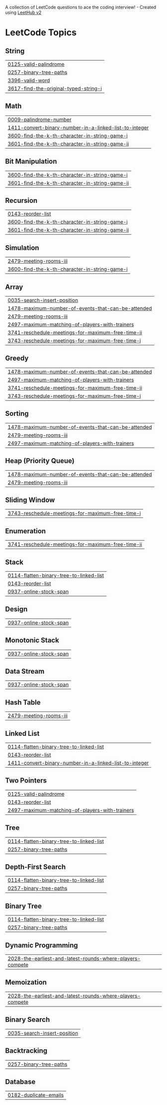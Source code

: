 A collection of LeetCode questions to ace the coding interview! - Created using [LeetHub v2](https://github.com/arunbhardwaj/LeetHub-2.0)
<!---LeetCode Topics Start-->
# LeetCode Topics
## String
|  |
| ------- |
| [0125-valid-palindrome](https://github.com/mahendra-chaudhary/leetcode-question/tree/master/0125-valid-palindrome) |
| [0257-binary-tree-paths](https://github.com/mahendra-chaudhary/leetcode-question/tree/master/0257-binary-tree-paths) |
| [3396-valid-word](https://github.com/mahendra-chaudhary/leetcode-question/tree/master/3396-valid-word) |
| [3617-find-the-original-typed-string-i](https://github.com/mahendra-chaudhary/leetcode-question/tree/master/3617-find-the-original-typed-string-i) |
## Math
|  |
| ------- |
| [0009-palindrome-number](https://github.com/mahendra-chaudhary/leetcode-question/tree/master/0009-palindrome-number) |
| [1411-convert-binary-number-in-a-linked-list-to-integer](https://github.com/mahendra-chaudhary/leetcode-question/tree/master/1411-convert-binary-number-in-a-linked-list-to-integer) |
| [3600-find-the-k-th-character-in-string-game-i](https://github.com/mahendra-chaudhary/leetcode-question/tree/master/3600-find-the-k-th-character-in-string-game-i) |
| [3601-find-the-k-th-character-in-string-game-ii](https://github.com/mahendra-chaudhary/leetcode-question/tree/master/3601-find-the-k-th-character-in-string-game-ii) |
## Bit Manipulation
|  |
| ------- |
| [3600-find-the-k-th-character-in-string-game-i](https://github.com/mahendra-chaudhary/leetcode-question/tree/master/3600-find-the-k-th-character-in-string-game-i) |
| [3601-find-the-k-th-character-in-string-game-ii](https://github.com/mahendra-chaudhary/leetcode-question/tree/master/3601-find-the-k-th-character-in-string-game-ii) |
## Recursion
|  |
| ------- |
| [0143-reorder-list](https://github.com/mahendra-chaudhary/leetcode-question/tree/master/0143-reorder-list) |
| [3600-find-the-k-th-character-in-string-game-i](https://github.com/mahendra-chaudhary/leetcode-question/tree/master/3600-find-the-k-th-character-in-string-game-i) |
| [3601-find-the-k-th-character-in-string-game-ii](https://github.com/mahendra-chaudhary/leetcode-question/tree/master/3601-find-the-k-th-character-in-string-game-ii) |
## Simulation
|  |
| ------- |
| [2479-meeting-rooms-iii](https://github.com/mahendra-chaudhary/leetcode-question/tree/master/2479-meeting-rooms-iii) |
| [3600-find-the-k-th-character-in-string-game-i](https://github.com/mahendra-chaudhary/leetcode-question/tree/master/3600-find-the-k-th-character-in-string-game-i) |
## Array
|  |
| ------- |
| [0035-search-insert-position](https://github.com/mahendra-chaudhary/leetcode-question/tree/master/0035-search-insert-position) |
| [1478-maximum-number-of-events-that-can-be-attended](https://github.com/mahendra-chaudhary/leetcode-question/tree/master/1478-maximum-number-of-events-that-can-be-attended) |
| [2479-meeting-rooms-iii](https://github.com/mahendra-chaudhary/leetcode-question/tree/master/2479-meeting-rooms-iii) |
| [2497-maximum-matching-of-players-with-trainers](https://github.com/mahendra-chaudhary/leetcode-question/tree/master/2497-maximum-matching-of-players-with-trainers) |
| [3741-reschedule-meetings-for-maximum-free-time-ii](https://github.com/mahendra-chaudhary/leetcode-question/tree/master/3741-reschedule-meetings-for-maximum-free-time-ii) |
| [3743-reschedule-meetings-for-maximum-free-time-i](https://github.com/mahendra-chaudhary/leetcode-question/tree/master/3743-reschedule-meetings-for-maximum-free-time-i) |
## Greedy
|  |
| ------- |
| [1478-maximum-number-of-events-that-can-be-attended](https://github.com/mahendra-chaudhary/leetcode-question/tree/master/1478-maximum-number-of-events-that-can-be-attended) |
| [2497-maximum-matching-of-players-with-trainers](https://github.com/mahendra-chaudhary/leetcode-question/tree/master/2497-maximum-matching-of-players-with-trainers) |
| [3741-reschedule-meetings-for-maximum-free-time-ii](https://github.com/mahendra-chaudhary/leetcode-question/tree/master/3741-reschedule-meetings-for-maximum-free-time-ii) |
| [3743-reschedule-meetings-for-maximum-free-time-i](https://github.com/mahendra-chaudhary/leetcode-question/tree/master/3743-reschedule-meetings-for-maximum-free-time-i) |
## Sorting
|  |
| ------- |
| [1478-maximum-number-of-events-that-can-be-attended](https://github.com/mahendra-chaudhary/leetcode-question/tree/master/1478-maximum-number-of-events-that-can-be-attended) |
| [2479-meeting-rooms-iii](https://github.com/mahendra-chaudhary/leetcode-question/tree/master/2479-meeting-rooms-iii) |
| [2497-maximum-matching-of-players-with-trainers](https://github.com/mahendra-chaudhary/leetcode-question/tree/master/2497-maximum-matching-of-players-with-trainers) |
## Heap (Priority Queue)
|  |
| ------- |
| [1478-maximum-number-of-events-that-can-be-attended](https://github.com/mahendra-chaudhary/leetcode-question/tree/master/1478-maximum-number-of-events-that-can-be-attended) |
| [2479-meeting-rooms-iii](https://github.com/mahendra-chaudhary/leetcode-question/tree/master/2479-meeting-rooms-iii) |
## Sliding Window
|  |
| ------- |
| [3743-reschedule-meetings-for-maximum-free-time-i](https://github.com/mahendra-chaudhary/leetcode-question/tree/master/3743-reschedule-meetings-for-maximum-free-time-i) |
## Enumeration
|  |
| ------- |
| [3741-reschedule-meetings-for-maximum-free-time-ii](https://github.com/mahendra-chaudhary/leetcode-question/tree/master/3741-reschedule-meetings-for-maximum-free-time-ii) |
## Stack
|  |
| ------- |
| [0114-flatten-binary-tree-to-linked-list](https://github.com/mahendra-chaudhary/leetcode-question/tree/master/0114-flatten-binary-tree-to-linked-list) |
| [0143-reorder-list](https://github.com/mahendra-chaudhary/leetcode-question/tree/master/0143-reorder-list) |
| [0937-online-stock-span](https://github.com/mahendra-chaudhary/leetcode-question/tree/master/0937-online-stock-span) |
## Design
|  |
| ------- |
| [0937-online-stock-span](https://github.com/mahendra-chaudhary/leetcode-question/tree/master/0937-online-stock-span) |
## Monotonic Stack
|  |
| ------- |
| [0937-online-stock-span](https://github.com/mahendra-chaudhary/leetcode-question/tree/master/0937-online-stock-span) |
## Data Stream
|  |
| ------- |
| [0937-online-stock-span](https://github.com/mahendra-chaudhary/leetcode-question/tree/master/0937-online-stock-span) |
## Hash Table
|  |
| ------- |
| [2479-meeting-rooms-iii](https://github.com/mahendra-chaudhary/leetcode-question/tree/master/2479-meeting-rooms-iii) |
## Linked List
|  |
| ------- |
| [0114-flatten-binary-tree-to-linked-list](https://github.com/mahendra-chaudhary/leetcode-question/tree/master/0114-flatten-binary-tree-to-linked-list) |
| [0143-reorder-list](https://github.com/mahendra-chaudhary/leetcode-question/tree/master/0143-reorder-list) |
| [1411-convert-binary-number-in-a-linked-list-to-integer](https://github.com/mahendra-chaudhary/leetcode-question/tree/master/1411-convert-binary-number-in-a-linked-list-to-integer) |
## Two Pointers
|  |
| ------- |
| [0125-valid-palindrome](https://github.com/mahendra-chaudhary/leetcode-question/tree/master/0125-valid-palindrome) |
| [0143-reorder-list](https://github.com/mahendra-chaudhary/leetcode-question/tree/master/0143-reorder-list) |
| [2497-maximum-matching-of-players-with-trainers](https://github.com/mahendra-chaudhary/leetcode-question/tree/master/2497-maximum-matching-of-players-with-trainers) |
## Tree
|  |
| ------- |
| [0114-flatten-binary-tree-to-linked-list](https://github.com/mahendra-chaudhary/leetcode-question/tree/master/0114-flatten-binary-tree-to-linked-list) |
| [0257-binary-tree-paths](https://github.com/mahendra-chaudhary/leetcode-question/tree/master/0257-binary-tree-paths) |
## Depth-First Search
|  |
| ------- |
| [0114-flatten-binary-tree-to-linked-list](https://github.com/mahendra-chaudhary/leetcode-question/tree/master/0114-flatten-binary-tree-to-linked-list) |
| [0257-binary-tree-paths](https://github.com/mahendra-chaudhary/leetcode-question/tree/master/0257-binary-tree-paths) |
## Binary Tree
|  |
| ------- |
| [0114-flatten-binary-tree-to-linked-list](https://github.com/mahendra-chaudhary/leetcode-question/tree/master/0114-flatten-binary-tree-to-linked-list) |
| [0257-binary-tree-paths](https://github.com/mahendra-chaudhary/leetcode-question/tree/master/0257-binary-tree-paths) |
## Dynamic Programming
|  |
| ------- |
| [2028-the-earliest-and-latest-rounds-where-players-compete](https://github.com/mahendra-chaudhary/leetcode-question/tree/master/2028-the-earliest-and-latest-rounds-where-players-compete) |
## Memoization
|  |
| ------- |
| [2028-the-earliest-and-latest-rounds-where-players-compete](https://github.com/mahendra-chaudhary/leetcode-question/tree/master/2028-the-earliest-and-latest-rounds-where-players-compete) |
## Binary Search
|  |
| ------- |
| [0035-search-insert-position](https://github.com/mahendra-chaudhary/leetcode-question/tree/master/0035-search-insert-position) |
## Backtracking
|  |
| ------- |
| [0257-binary-tree-paths](https://github.com/mahendra-chaudhary/leetcode-question/tree/master/0257-binary-tree-paths) |
## Database
|  |
| ------- |
| [0182-duplicate-emails](https://github.com/mahendra-chaudhary/leetcode-question/tree/master/0182-duplicate-emails) |
<!---LeetCode Topics End-->